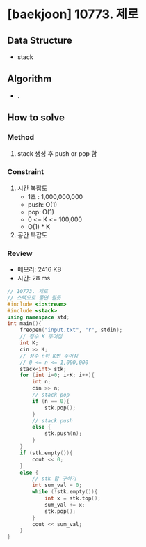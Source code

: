 # [baekjoon] 10773. 제로

## Data Structure

- stack

## Algorithm

- .

## How to solve

### Method
1. stack 생성 후 push or pop 함

### Constraint
1. 시간 복잡도
   - 1초 : 1,000,000,000
   - push: O(1)
   - pop: O(1)
   - 0 <= K <= 100,000
   - O(1) * K
2. 공간 복잡도

### Review
- 메모리: 2416 KB
- 시간: 28 ms

```cpp
// 10773. 제로
// 스택으로 풀면 될듯
#include <iostream>
#include <stack>
using namespace std;
int main(){
    freopen("input.txt", "r", stdin);
    // 정수 K 주어짐
    int K;
    cin >> K;
    // 정수 n이 K번 주어짐
    // 0 <= n <= 1,000,000
    stack<int> stk;
    for (int i=0; i<K; i++){
        int n;
        cin >> n;
        // stack pop
        if (n == 0){
            stk.pop();
        }
        // stack push
        else {
            stk.push(n);
        }
    }
    if (stk.empty()){
        cout << 0;
    } 
    else {
        // stk 합 구하기
        int sum_val = 0;
        while (!stk.empty()){
            int x = stk.top();
            sum_val += x;
            stk.pop();
        }
        cout << sum_val;
    }
}
```